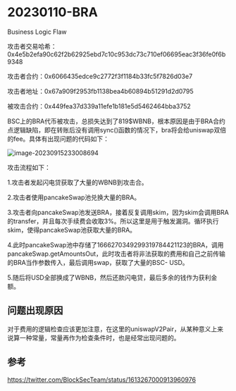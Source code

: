 # 20230110-BRA

Business Logic Flaw

攻击者交易哈希：0x4e5b2efa90c62f2b62925ebd7c10c953dc73c710ef06695eac3f36fe0f6b9348

攻击者合约：0x6066435edce9c2772f3f1184b33fc5f7826d03e7

攻击者地址：0x67a909f2953fb1138bea4b60894b51291d2d0795

被攻击合约：0x449fea37d339a11efe1b181e5d5462464bba3752

BSC上的BRA代币被攻击，总损失达到了819$WBNB，根本原因是由于BRA合约点逻辑缺陷，即在转账后没有调用sync()函数的情况下，bra将会给uniswap双倍的fee。具体有出现问题的代码如下：

![image-20230915233008694](https://pic.gksec.com/20230915/650478819204a.png)

攻击流程如下：

1.攻击者发起闪电贷获取了大量的WBNB到攻击合。

2.攻击者使用pancakeSwap池兑换大量的BRA。

3.攻击者向pancakeSwap池发送BRA，接着反复调用skim，因为skim会调用BRA的transfer，并且每次手续费会收取3%。所以这里是用于触发漏洞。循环执行skim，使得pancakeSwap池获取大量的BRA。

4.此时pancakeSwap池中存储了1666270349299319784421123的BRA，调用pancakeSwap.getAmountsOut，此时攻击者将非法获取的费用和自己之前传输的BRA当作参数传入，最后调用swap，获取了大量的BSC- USD。

5.随后将USD全部换成了WBNB，然后还款闪电贷，最后多余的钱作为获利金额。

## 问题出现原因

对于费用的逻辑检查应该更加注意，在这里的uniswapV2Pair，从某种意义上来说算一种常量，常量再作为检查条件时，也是经常出现问题的。

## 参考

https://twitter.com/BlockSecTeam/status/1613267000913960976